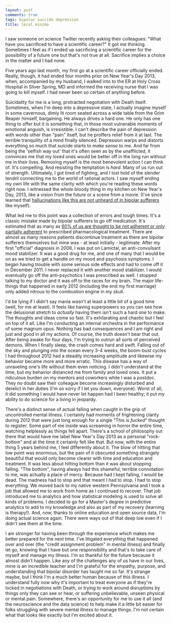 ```yaml
---
layout: post
comments: true
tags: bipolar suicide depression
title: local minima
---
```

I saw someone on science Twitter recently asking their colleagues: "What have you sacrificed to have a scientific career?" It got me thinking. Sometimes I feel as if I ended up sacrificing a scientific career for the possibility of a future one but that's not true at all. Sacrifice implies a choice in the matter and I had none.  

Five years ago last month, my first go at a scientific career officially ended. Really, though, it had ended four months prior on New Year's Day 2013, when, accompanied by my husband, I walked into to the ER at Holy Cross Hospital in Silver Spring, MD and informed the receiving nurse that I was going to kill myself. I had never been so certain of anything before.

Suicidality for me is a long, protracted negotiation with Death itself. Sometimes, when I'm deep into a depressive state, I actually imagine myself in some cavernous, dimly lit room seated across a wide table from the Grim Reaper himself, bargaining. He always drives a hard one. He only has one thing to offer but it is something that, in those most vulnerable moments of emotional anguish, is irresistible. I can't describe the pain of depression with words other than "pain" itself, but he proffers relief from it at last. The terrible tranquility of a mind finally silenced. Depression warps and distorts everything so much that suicide starts to *make sense* to me. And far from being the 'selfish way out' that it's often seen as by the unafflicted, it convinces me that my loved ones would be better off in the long run without me in their lives. Removing myself is the most benevolent action I can think of. It's compelling. And resisting the temptation is *hard*. Many of us run out of strength. Ultimately, I got tired of fighting, and I lost hold of the slender tendril connecting me to the world of rational actors. I saw myself ending my own life with the same clarity with which you're reading these words right now. I witnessed the whole bloody thing in my kitchen on New Year's Day, 2013, like a vision from the future or a scene from a movie. (I've since learned that [hallucinations like this are not unheard of in bipolar sufferers](https://www.bphope.com/blog/bipolar-disorder-psychosis-sneaky-sneaky-hallucinations/) like myself).

What led me to this point was a collection of errors and tough times. It's a classic mistake made by bipolar sufferers to go off medication. It's estimated that as many as [60% of us are thought to be not adherent or only partially adherent](https://www.ncbi.nlm.nih.gov/pmc/articles/PMC3691269/) to prescribed pharmacological treatment. There are almost as many reasons patients discontinue treatment as there are bipolar sufferers themselves but mine was - at least initially - legitimate. After my first "official" diagnosis in 2008, I was put on Lamictal, an anti-convulsant mood stabilizer. It was a good drug for me, and one of many that I would be on as we tried to get a handle on my mood and psychosis symptoms. I began having trouble with some serious side effects and had to come off it in December 2011. I never replaced it with another mood stabilizer. I would eventually go off the anti-psychotics I was prescribed as well. I stopped talking to my doctor and it was off to the races for my brain. The major life-things that happened in early 2012 (including the end my first marriage) only added nitrous to the combustion engine in my skull.

I'd be lying if I didn't say mania wasn't at least a little bit of a good time (well, for me at least). It feels like having superpowers so you can see how the delusional stretch to *actually* having them isn't such a hard one to make. The thoughts and ideas come so fast. It's exhilarating and chaotic but I feel on top of it all. Like I'm conducting an internal orchestra in the performance of some magnum opus. Nothing has bad consequences and I am right and just and good in all my actions. Of course, the truth doesn't bear that out. After being awake for four days, I'm trying to outrun all sorts of perceived demons. When I finally sleep, the crash comes hard and swift. Falling out of the sky and plunging into the ocean every 3-4 weeks, the boom-bust cycles I had throughout 2012 had a steadily increasing amplitude and likewise my behavior became more and more erratic. This disease has a way of unraveling one's life without them even noticing. I didn't understand at the time, but my behavior distanced me from family and loved ones. It put a ridiculous burden on my mentors and coworkers while I was a postdoc. They no doubt saw their colleague become increasingly disturbed and derelict in her duties (I'm so sorry if I let you down, everyone). Worst of all, it did something I would have never let happen had I been healthy; it put my ability to do science for a living in jeopardy.  

There's a distinct sense of actual falling when caught in the grip of uncontrolled mental illness. I certainly had moments of frightening clarity during 2012 that were just long enough for a single "This is *fucked*" thought to register. Some part of me inside was screaming in horror the entire time, watching helplessly as things fell apart. There's a school of philosophy out there that would have me label New Year's Day 2013 as a personal "rock-bottom" and at the time it certainly felt like that. But now, with the entire thing 5 years behind me, I feel differently about it. The blow of hitting that low point was enormous, but the pain of it obscured something strangely beautiful that would only become clearer with time and education and treatment. It was less about hitting bottom than it was about stopping falling. "The bottom", having always had this shameful, terrible connotation to me, was actually a place of mercy. Because had I kept falling, I would be dead. The madness had to stop and that meant I had to stop. I had to stop everything. We moved back to my native western Pennsylvania and I took a job that allowed me to work from home as I continued to recover. That job introduced me to analytics and how statistical modeling is used to solve all kinds of problems. I decided to go for a Master's degree in predictive analytics to add to my knowledge and also as part of my recovery (learning is therapy!). And, now, thanks to online education and open source data, I'm doing actual science again. There were ways out of that deep low even if I didn't see them at the time.

I am stronger for having been through the experience which makes me better prepared for the next time. I've litigated everything that happened over and over (the "credit assignment problem" in mental illness) and finally let go, knowing that I have but one responsibility and that's to take care of myself and manage my illness. I'm so thankful for the future because it almost didn't happen. Like any of the challenges any of us have in our lives, mine is an incredible teacher and I'm grateful for the empathy, purpose, and understanding that bipolar disorder has taught me so far. It's strange maybe, but I think I'm a much better human because of this illness. I understand fully now why it's important to treat everyone as if they're locked in negotiations with Death, or trying to work around disruptions by things only they can see or hear, or suffering unbelievable, unseen physical or mental pain. Somewhere, there's an opportunity for me to use it all (and the neuroscience and the data science) to help make it a little bit easier for folks struggling with severe mental illness to manage things. I'm not certain what that looks like exactly but I'm excited about it.
